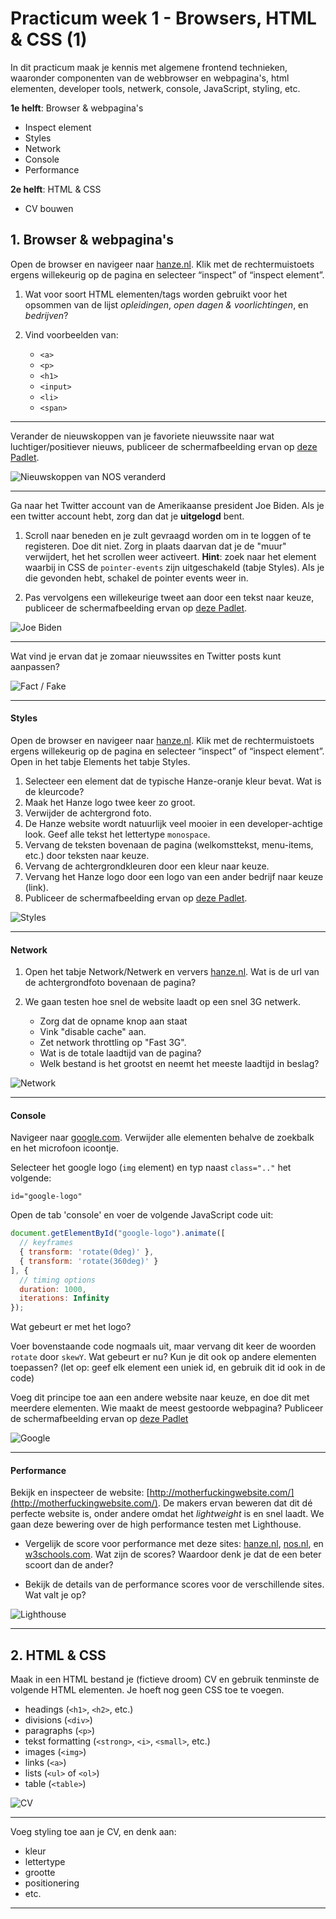 # Practicum week 1 - Browsers, HTML & CSS (1)

In dit practicum maak je kennis met algemene frontend technieken, waaronder componenten van de webbrowser en webpagina's, html elementen, developer tools, netwerk, console, JavaScript, styling, etc. 

**1e helft**: Browser & webpagina's
- Inspect element
- Styles
- Network
- Console
- Performance

**2e helft**: HTML & CSS
- CV bouwen

## 1. Browser & webpagina's

Open de browser en navigeer naar [hanze.nl](https://www.hanze.nl). Klik met de rechtermuistoets ergens willekeurig op de pagina en selecteer “inspect” of “inspect element”.

1. Wat voor soort HTML elementen/tags worden gebruikt voor het opsommen van de lijst *opleidingen*, *open dagen & voorlichtingen*, en *bedrijven*? 

1. Vind voorbeelden van:
    - `<a>`
    - `<p>`
    - `<h1>`
    - `<input>`
    - `<li>`
    - `<span>`

---

Verander de nieuwskoppen van je favoriete nieuwssite naar wat luchtiger/positiever nieuws, publiceer de schermafbeelding ervan op [deze Padlet](https://padlet.com/klbeard1/webtech).

![Nieuwskoppen van NOS veranderd](files/nos.PNG)

---

Ga naar het Twitter account van de Amerikaanse president Joe Biden. Als je een twitter account hebt, zorg dan dat je **uitgelogd** bent.

1. Scroll naar beneden en je zult gevraagd worden om in te loggen of te registeren. Doe dit niet. Zorg in plaats daarvan dat je de "muur" verwijdert, het het scrollen weer activeert. **Hint**: zoek naar het element waarbij in CSS de `pointer-events` zijn uitgeschakeld (tabje Styles). Als je die gevonden hebt, schakel de pointer events weer in.

1. Pas vervolgens een willekeurige tweet aan door een tekst naar keuze, publiceer de schermafbeelding ervan op [deze Padlet](https://padlet.com/bbarnard3/web3biden).

![Joe Biden](files/biden.PNG)

---

Wat vind je ervan dat je zomaar nieuwssites en Twitter posts kunt aanpassen?

![Fact / Fake](files/fake.jpeg)

---

#### Styles 

Open de browser en navigeer naar [hanze.nl](https://www.hanze.nl). Klik met de rechtermuistoets ergens willekeurig op de pagina en selecteer “inspect” of “inspect element”. Open in het tabje Elements het tabje Styles.

1. Selecteer een element dat de typische Hanze-oranje kleur bevat. Wat is de kleurcode?
1. Maak het Hanze logo twee keer zo groot.
1. Verwijder de achtergrond foto.
1. De Hanze website wordt natuurlijk veel mooier in een developer-achtige look. Geef alle tekst het lettertype `monospace`.
1. Vervang de teksten bovenaan de pagina (welkomsttekst, menu-items, etc.) door teksten naar keuze.
1. Vervang de achtergrondkleuren door een kleur naar keuze.
1. Vervang het Hanze logo door een logo van een ander bedrijf naar keuze (link).
1. Publiceer de schermafbeelding ervan op [deze Padlet](https://padlet.com/bbarnard3/web3).

![Styles](files/styles.PNG)

---

#### Network 

1. Open het tabje Network/Netwerk en ververs [hanze.nl](https://www.hanze.nl). Wat is de url van de achtergrondfoto bovenaan de pagina?

1. We gaan testen hoe snel de website laadt op een snel 3G netwerk.
  	- Zorg dat de opname knop aan staat
    - Vink "disable cache" aan. 
    - Zet network throttling op "Fast 3G".
    - Wat is de totale laadtijd van de pagina?
    - Welk bestand is het grootst en neemt het meeste laadtijd in beslag?

![Network](files/network.PNG)

---

#### Console 

Navigeer naar [google.com](https://google.com/). Verwijder alle elementen behalve de zoekbalk en het microfoon icoontje.

Selecteer het google logo (`img` element) en typ naast ``class=".."`` het volgende: 

```
id="google-logo"
```

Open de tab 'console' en voer de volgende JavaScript code uit:

```javascript
document.getElementById("google-logo").animate([
  // keyframes
  { transform: 'rotate(0deg)' },
  { transform: 'rotate(360deg)' }
], {
  // timing options
  duration: 1000,
  iterations: Infinity
});
```

Wat gebeurt er met het logo?

Voer bovenstaande code nogmaals uit, maar vervang dit keer de woorden ``rotate`` door ``skewY``. Wat gebeurt er nu? Kun je dit ook op andere elementen toepassen? (let op: geef elk element een uniek id, en gebruik dit id ook in de code) 

Voeg dit principe toe aan een andere website naar keuze, en doe dit met meerdere elementen. Wie maakt de meest gestoorde webpagina? Publiceer de schermafbeelding ervan op [deze Padlet](https://padlet.com/klbeard1/webtech)

![Google](files/google.PNG)

---

#### Performance 

Bekijk en inspecteer de website: [http://motherfuckingwebsite.com/](http://motherfuckingwebsite.com/). De makers ervan beweren dat dit dé perfecte website is, onder andere omdat het *lightweight* is en snel laadt. We gaan deze bewering over de high performance testen met Lighthouse. 

- Vergelijk de score voor performance met deze sites: [hanze.nl](https://www.hanze.nl), [nos.nl](https://www.nos.nl), en [w3schools.com](https://www.w3schools.com). Wat zijn de scores? Waardoor denk je dat de een beter scoort dan de ander?

- Bekijk de details van de performance scores voor de verschillende sites. Wat valt je op?

![Lighthouse](files/lighthouse.PNG)

---

## 2. HTML & CSS


Maak in een HTML bestand je (fictieve droom) CV en gebruik tenminste de volgende HTML elementen. Je hoeft nog geen CSS toe te voegen.

- headings (`<h1>`, `<h2>`, etc.)
- divisions (`<div>`)
- paragraphs (`<p>`)
- tekst formatting (`<strong>`, `<i>`, `<small>`, etc.)
- images (`<img>`)
- links (`<a>`)
- lists (`<ul>` of `<ol>`)
- table (`<table>`)

![CV](files/cv.jpeg)

---


Voeg styling toe aan je CV, en denk aan:

- kleur
- lettertype
- grootte
- positionering
- etc.



---